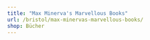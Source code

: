 ```yaml
---
title: "Max Minerva's Marvellous Books"
url: /bristol/max-minervas-marvellous-books/
shop: Bücher
---
```

